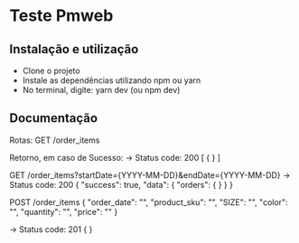 
# Teste Pmweb

## Instalação e utilização
- Clone o projeto
- Instale as dependências utilizando npm ou yarn
- No terminal, digite: yarn dev (ou npm dev)


## Documentação

Rotas: 
GET /order_items

Retorno, em caso de Sucesso:
-> Status code: 200
[
	{ }
]

GET /order_items?startDate={YYYY-MM-DD}&endDate={YYYY-MM-DD}
-> Status code: 200
{
	"success": true,
	"data": {
		"orders": { }
}
}

POST /order_items
{
"order_date": "",
"product_sku": "",
"SIZE": "",
"color": "",
"quantity": "",
"price": ""
}

-> Status code: 201
{ }